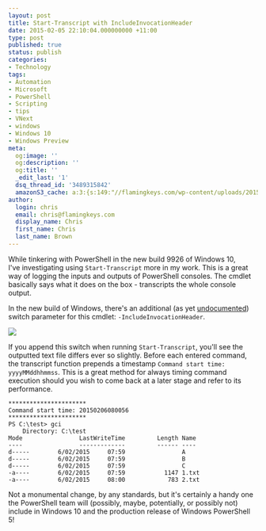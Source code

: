 ```yaml
---
layout: post
title: Start-Transcript with IncludeInvocationHeader
date: 2015-02-05 22:10:04.000000000 +11:00
type: post
published: true
status: publish
categories:
- Technology
tags:
- Automation
- Microsoft
- PowerShell
- Scripting
- tips
- VNext
- windows
- Windows 10
- Windows Preview
meta:
  og:image: ''
  og:description: ''
  og:title: ''
  _edit_last: '1'
  dsq_thread_id: '3489315842'
  amazonS3_cache: a:3:{s:149:"//flamingkeys.com/wp-content/uploads/2015/02/2015-02-06-09_07_32-StartTranscriptCommand.IncludeInvocationHeader-Property-Microsoft.PowerShell.Co_.png";i:899;s:157:"//flamingkeys.com/wp-content/uploads/2015/02/2015-02-06-09_07_32-StartTranscriptCommand.IncludeInvocationHeader-Property-Microsoft.PowerShell.Co_-300x154.png";i:899;s:157:"//flamingkeys.com/wp-content/uploads/2015/02/2015-02-06-09_07_32-StartTranscriptCommand.IncludeInvocationHeader-Property-Microsoft.PowerShell.Co_-730x375.png";i:899;}
author:
  login: chris
  email: chris@flamingkeys.com
  display_name: Chris
  first_name: Chris
  last_name: Brown
---
```

While tinkering with PowerShell in the new build 9926 of Windows 10, I've investigating using `Start-Transcript` more in my work. This is a great way of logging the inputs and outputs of PowerShell consoles. The cmdlet basically says what it does on the box - transcripts the whole console output.

In the new build of Windows, there's an additional (as yet [undocumented](https://msdn.microsoft.com/en-us/library/microsoft.powershell.commands.starttranscriptcommand.includeinvocationheader(v=vs.85).aspx)) switch parameter for this cmdlet: `-IncludeInvocationHeader`.

![](https://flamingkeys.com/wp-content/uploads/2015/02/2015-02-06-09_07_32-StartTranscriptCommand.IncludeInvocationHeader-Property-Microsoft.PowerShell.Co_.png)

If you append this switch when running `Start-Transcript`, you'll see the outputted text file differs ever so slightly. Before each entered command, the transcript function prepends a timestamp `Command start time: yyyyMMddhhmmss`. This is a great method for always timing command execution should you wish to come back at a later stage and refer to its performance.

    **********************
    Command start time: 20150206080056
    **********************
    PS C:\test> gci
        Directory: C:\test
    Mode                LastWriteTime         Length Name
    ----                -------------         ------ ----
    d-----        6/02/2015     07:59                A
    d-----        6/02/2015     07:59                B
    d-----        6/02/2015     07:59                C
    -a----        6/02/2015     07:59           1147 1.txt
    -a----        6/02/2015     08:00            783 2.txt

Not a monumental change, by any standards, but it's certainly a handy one the PowerShell team will (possibly, maybe, potentially, or possibly not) include in Windows 10 and the production release of Windows PowerShell 5!
